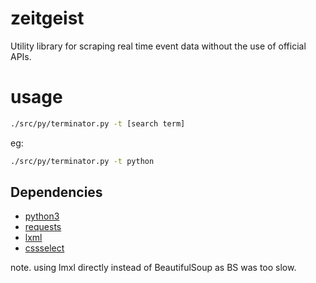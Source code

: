 # zeitgeist

Utility library for scraping real time event data without the use of official APIs.

# usage

```bash
./src/py/terminator.py -t [search term]
```

eg:

```bash
./src/py/terminator.py -t python
```

## Dependencies 

* [python3](http://docs.python.org/3/)
* [requests](http://docs.python-requests.org)
* [lxml](http://lxml.de/index.html)
* [cssselect](https://pythonhosted.org/cssselect/)

note. using lmxl directly instead of BeautifulSoup as BS was too slow.
